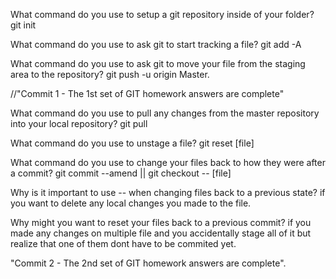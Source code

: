 What command do you use to setup a git repository inside of your folder?
git init

What command do you use to ask git to start tracking a file?
git add -A

What command do you use to ask git to move your file from the staging area to the repository?
git push -u origin Master.



//"Commit 1 - The 1st set of GIT homework answers are complete"



What command do you use to pull any changes from the master repository into your local repository?
git pull

What command do you use to unstage a file?
git reset [file]


What command do you use to change your files back to how they were after a commit?
git commit --amend || git checkout -- [file]

Why is it important to use -- when changing files back to a previous state?
if you want to delete any local changes you made to the file.

Why might you want to reset your files back to a previous commit?
if you made any changes on multiple file and you accidentally stage all of it but realize that one of them dont have to be commited yet.


"Commit 2 - The 2nd set of GIT homework answers are complete".
